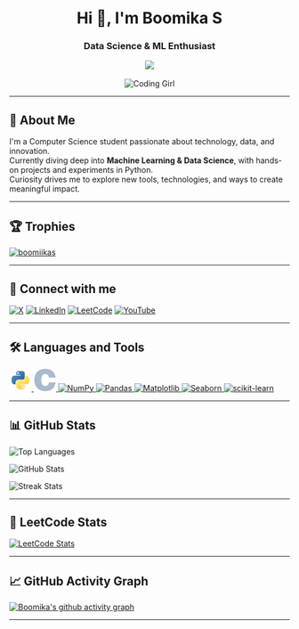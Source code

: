 <h1 align="center">Hi 👋, I'm Boomika S</h1>
<h3 align="center">Data Science & ML Enthusiast</h3>

<p align="center">
  <img src="https://readme-typing-svg.herokuapp.com?font=JetBrains+Mono&size=30&color=24A500&center=true&vCenter=true&width=900&lines=Passionate+Learner;Exploring+Data+Science+%26+Machine+Learning;Turning+Data+into+Insights;Always+Curious+%26+Innovative">
</p>

<p align="center">
  <img alt="Coding Girl" width="600" src="https://camo.githubusercontent.com/5bf0da46c5398f75e2ec953592c02afcf69379dcdb12a0c2922654a57b51fce2/68747470733a2f2f63646e2e6472696262626c652e636f6d2f75736572732f313336343032392f73637265656e73686f74732f31363039333236382f6d656469612f36386538326137666234393034363134613930363664366235343063313462322e676966">
</p>

---

## 🚀 **About Me**
I'm a Computer Science student passionate about technology, data, and innovation.  
Currently diving deep into **Machine Learning & Data Science**, with hands-on projects and experiments in Python.  
Curiosity drives me to explore new tools, technologies, and ways to create meaningful impact.

---

## 🏆 **Trophies**
<p align="left"> 
  <a href="https://github.com/ryo-ma/github-profile-trophy">
    <img src="https://github-profile-trophy.vercel.app/?username=boomiikas&theme=discord" alt="boomiikas" />
  </a> 
</p>

---

## 🤝 **Connect with me**
<p align="left">
  <a href="https://x.com/boomiikas" target="blank"><img src="https://raw.githubusercontent.com/rahuldkjain/github-profile-readme-generator/master/src/images/icons/Social/twitter.svg" alt="X" height="30" width="40" /></a>
  <a href="https://www.linkedin.com/in/boomika-s-981b55311/" target="blank"><img src="https://raw.githubusercontent.com/rahuldkjain/github-profile-readme-generator/master/src/images/icons/Social/linked-in-alt.svg" alt="LinkedIn" height="30" width="40" /></a>
  <a href="https://leetcode.com/boomikas" target="blank"><img src="https://raw.githubusercontent.com/rahuldkjain/github-profile-readme-generator/master/src/images/icons/Social/leet-code.svg" alt="LeetCode" height="30" width="40" /></a>
  <a href="https://www.youtube.com/@boomsdotcom" target="blank"><img src="https://raw.githubusercontent.com/rahuldkjain/github-profile-readme-generator/master/src/images/icons/Social/youtube.svg" alt="YouTube" height="30" width="40" /></a>
</p>

---

## 🛠️ **Languages and Tools**
<p align="left">
  <a href="https://www.python.org/" target="_blank"> <img src="https://raw.githubusercontent.com/devicons/devicon/master/icons/python/python-original.svg" alt="Python" width="40" height="40"/> </a>
  <a href="https://www.cprogramming.com/" target="_blank"> <img src="https://raw.githubusercontent.com/devicons/devicon/master/icons/c/c-original.svg" alt="C" width="40" height="40"/> </a>
  <a href="https://numpy.org/" target="_blank"> <img src="https://numpy.org/images/logo.svg" alt="NumPy" width="40" height="40"/> </a>
  <a href="https://pandas.pydata.org/" target="_blank"> <img src="https://pandas.pydata.org/static/img/pandas_mark.svg" alt="Pandas" width="40" height="40"/> </a>
  <a href="https://matplotlib.org/" target="_blank"> <img src="https://upload.wikimedia.org/wikipedia/commons/8/84/Matplotlib_icon.svg" alt="Matplotlib" width="40" height="40"/> </a>
  <a href="https://seaborn.pydata.org/" target="_blank"> <img src="https://seaborn.pydata.org/_images/logo-mark-lightbg.svg" alt="Seaborn" width="40" height="40"/> </a>
  <a href="https://scikit-learn.org/" target="_blank"> <img src="https://upload.wikimedia.org/wikipedia/commons/0/05/Scikit_learn_logo_small.svg" alt="scikit-learn" width="40" height="40"/> </a>
</p>

---

## 📊 **GitHub Stats**
<p>
  <img src="https://github-readme-stats.vercel.app/api/top-langs?username=boomiikas&show_icons=true&theme=radical&layout=compact" alt="Top Languages" />
</p>
<p>
  <img src="https://github-readme-stats.vercel.app/api?username=boomiikas&show_icons=true&theme=radical" alt="GitHub Stats" />
</p>
<p>
  <img src="https://github-readme-streak-stats.herokuapp.com/?user=boomiikas&theme=radical" alt="Streak Stats" />
</p>

---

## 🧩 **LeetCode Stats**
[![LeetCode Stats](https://leetcode-stats.vercel.app/api?username=boomikas&theme=Dark)](https://github.com/JeremyTsaii/leetcode-stats)

---

## 📈 **GitHub Activity Graph**
[![Boomika's github activity graph](https://github-readme-activity-graph.vercel.app/graph?username=boomiikas&bg_color=d1e9ff&color=000000&line=4c8a9e&point=403d3d&area=true&hide_border=true)](https://github.com/ashutosh00710/github-readme-activity-graph)

---
